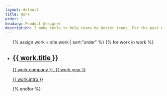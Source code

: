 ```yaml
---
layout: default
title: Work
order: 1
heading: Product designer
description: I make tools to help teams be better teams. For the past 6 years, I’ve worked with researchers, engineers, and product managers to create inclusive and accessible software.
---
```


<ul class="c-work">
  {% assign work = site.work | sort:"order" %}
  {% for work in work %}
  <a href="{{ work.url | prepend: site.baseurl }}" class="c-work__link">
    <li class="c-work__item">
      <div class="c-work__body">
        <h2 class="c-work__title">{{ work.title }}</h2>
        <span class="c-work__description">{{ work.company }},</span>
        <span class="c-work__description">{{ work.year }}</span>
        <p class="c-work__intro">{{ work.intro }}</p>
      </div>
      <div class="c-work__media">
        <img class="c-work__image" src="{{ work.image }}" alt="">
      </div>
    </li>
  </a>
  {% endfor %}
</ul>

